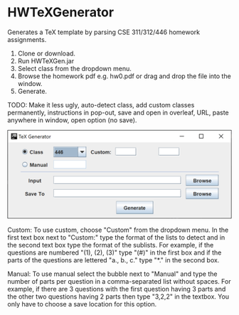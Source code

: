 # HWTeXGenerator
Generates a TeX template by parsing CSE 311/312/446 homework assignments. 
1. Clone or download.
2. Run HWTeXGen.jar
3. Select class from the dropdown menu.
4. Browse the homework pdf e.g. hw0.pdf or drag and drop the file into the window.
5. Generate.

TODO: Make it less ugly, auto-detect class, add custom classes permanently, instructions in pop-out, save and open in overleaf, URL, paste anywhere in window, open option (no save).

![GUI image](https://github.com/NelsonTanCS/HWTeXGenerator/blob/master/texgen.PNG)

Custom: To use custom, choose "Custom" from the dropdown menu. In the first text box next to "Custom:" type the format of the lists to detect and in the second text box type the format of the sublists. For example, if the questions are numbered "(1), (2), (3)" type "(#)" in the first box and if the parts of the questions are lettered "a., b., c." type "\*." in the second box.

Manual: To use manual select the bubble next to "Manual" and type the number of parts per question in a comma-separated list without spaces. For example, if there are 3 questions with the first question having 3 parts and the other two questions having 2 parts then type "3,2,2" in the textbox. You only have to choose a save location for this option.
